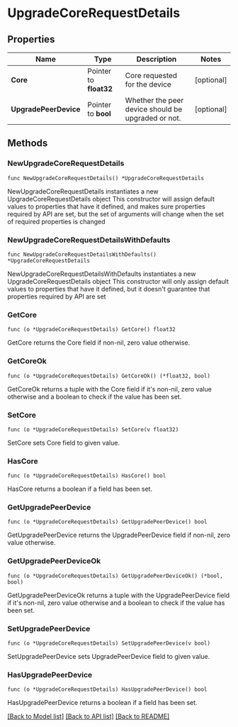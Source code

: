# UpgradeCoreRequestDetails

## Properties

Name | Type | Description | Notes
------------ | ------------- | ------------- | -------------
**Core** | Pointer to **float32** | Core requested for the device | [optional] 
**UpgradePeerDevice** | Pointer to **bool** | Whether the peer device should be upgraded or not. | [optional] 

## Methods

### NewUpgradeCoreRequestDetails

`func NewUpgradeCoreRequestDetails() *UpgradeCoreRequestDetails`

NewUpgradeCoreRequestDetails instantiates a new UpgradeCoreRequestDetails object
This constructor will assign default values to properties that have it defined,
and makes sure properties required by API are set, but the set of arguments
will change when the set of required properties is changed

### NewUpgradeCoreRequestDetailsWithDefaults

`func NewUpgradeCoreRequestDetailsWithDefaults() *UpgradeCoreRequestDetails`

NewUpgradeCoreRequestDetailsWithDefaults instantiates a new UpgradeCoreRequestDetails object
This constructor will only assign default values to properties that have it defined,
but it doesn't guarantee that properties required by API are set

### GetCore

`func (o *UpgradeCoreRequestDetails) GetCore() float32`

GetCore returns the Core field if non-nil, zero value otherwise.

### GetCoreOk

`func (o *UpgradeCoreRequestDetails) GetCoreOk() (*float32, bool)`

GetCoreOk returns a tuple with the Core field if it's non-nil, zero value otherwise
and a boolean to check if the value has been set.

### SetCore

`func (o *UpgradeCoreRequestDetails) SetCore(v float32)`

SetCore sets Core field to given value.

### HasCore

`func (o *UpgradeCoreRequestDetails) HasCore() bool`

HasCore returns a boolean if a field has been set.

### GetUpgradePeerDevice

`func (o *UpgradeCoreRequestDetails) GetUpgradePeerDevice() bool`

GetUpgradePeerDevice returns the UpgradePeerDevice field if non-nil, zero value otherwise.

### GetUpgradePeerDeviceOk

`func (o *UpgradeCoreRequestDetails) GetUpgradePeerDeviceOk() (*bool, bool)`

GetUpgradePeerDeviceOk returns a tuple with the UpgradePeerDevice field if it's non-nil, zero value otherwise
and a boolean to check if the value has been set.

### SetUpgradePeerDevice

`func (o *UpgradeCoreRequestDetails) SetUpgradePeerDevice(v bool)`

SetUpgradePeerDevice sets UpgradePeerDevice field to given value.

### HasUpgradePeerDevice

`func (o *UpgradeCoreRequestDetails) HasUpgradePeerDevice() bool`

HasUpgradePeerDevice returns a boolean if a field has been set.


[[Back to Model list]](../README.md#documentation-for-models) [[Back to API list]](../README.md#documentation-for-api-endpoints) [[Back to README]](../README.md)


